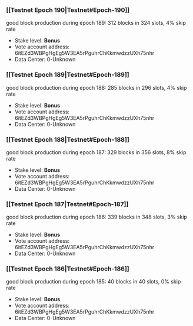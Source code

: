 ### [[Testnet Epoch 190|Testnet#Epoch-190]]
good block production during epoch 189: 312 blocks in 324 slots, 4% skip rate
* Stake level: **Bonus** 
* Vote account address: 6itEZd3WBPgHgEg5W3EA5rPguhrChKkmwdzzUXh75nhr
* Data Center: 0-Unknown
### [[Testnet Epoch 189|Testnet#Epoch-189]]
good block production during epoch 188: 285 blocks in 296 slots, 4% skip rate
* Stake level: **Bonus** 
* Vote account address: 6itEZd3WBPgHgEg5W3EA5rPguhrChKkmwdzzUXh75nhr
* Data Center: 0-Unknown
### [[Testnet Epoch 188|Testnet#Epoch-188]]
good block production during epoch 187: 329 blocks in 356 slots, 8% skip rate
* Stake level: **Bonus** 
* Vote account address: 6itEZd3WBPgHgEg5W3EA5rPguhrChKkmwdzzUXh75nhr
* Data Center: 0-Unknown
### [[Testnet Epoch 187|Testnet#Epoch-187]]
good block production during epoch 186: 339 blocks in 348 slots, 3% skip rate
* Stake level: **Bonus** 
* Vote account address: 6itEZd3WBPgHgEg5W3EA5rPguhrChKkmwdzzUXh75nhr
* Data Center: 0-Unknown
### [[Testnet Epoch 186|Testnet#Epoch-186]]
good block production during epoch 185: 40 blocks in 40 slots, 0% skip rate
* Stake level: **Bonus** 
* Vote account address: 6itEZd3WBPgHgEg5W3EA5rPguhrChKkmwdzzUXh75nhr
* Data Center: 0-Unknown